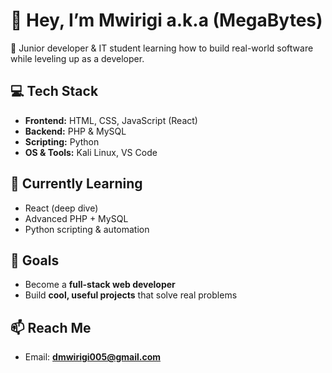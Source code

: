 # 👋 Hey, I’m Mwirigi a.k.a (MegaBytes)

🚀 Junior developer & IT student learning how to build real-world software while leveling up as a developer.  

## 💻 Tech Stack  
- **Frontend:** HTML, CSS, JavaScript (React)  
- **Backend:** PHP & MySQL  
- **Scripting:** Python  
- **OS & Tools:** Kali Linux, VS Code  

## 🌱 Currently Learning  
- React (deep dive)  
- Advanced PHP + MySQL  
- Python scripting & automation  

## 🎯 Goals  
- Become a **full-stack web developer**  
- Build **cool, useful projects** that solve real problems  

## 📫 Reach Me  
- Email: **dmwirigi005@gmail.com**
